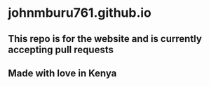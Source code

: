 # johnmburu761.github.io
## This repo is for  the website and is currently accepting pull requests
## Made with love in Kenya
